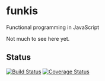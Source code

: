 funkis
======

Functional programming in JavaScript

Not much to see here yet.

Status
------

[![Build Status](https://travis-ci.org/mstade/anropa.png?branch=master)](https://travis-ci.org/mstade/anropa)
[![Coverage Status](https://coveralls.io/repos/mstade/anropa/badge.png)](https://coveralls.io/r/mstade/anropa)